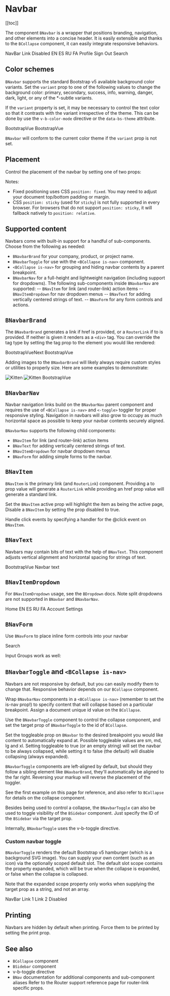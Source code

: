 # Navbar

<ClientOnly>
  <Teleport to=".bd-toc">

[[toc]]

  </Teleport>
</ClientOnly>

<div class="lead mb-5">

The component `BNavbar` is a wrapper that positions branding, navigation, and other elements into a concise header. It is easily extensible and thanks to the `BCollapse` component, it can easily integrate responsive behaviors.

</div>

<HighlightCard>
  <BNavbar toggleable="lg" variant="primary" v-b-color-mode="'dark'">
    <BNavbarBrand href="#">NavBar</BNavbarBrand>
    <BNavbarToggle target="nav-collapse" />
    <BCollapse id="nav-collapse" is-nav>
      <BNavbarNav>
        <BNavItem href="#">Link</BNavItem>
        <BNavItem href="#" disabled>Disabled</BNavItem>
      </BNavbarNav>
      <!-- Right aligned nav items -->
      <BNavbarNav class="ms-auto mb-2 mb-lg-0">
        <BNavItemDropdown text="Lang" right>
          <BDropdownItem href="#">EN</BDropdownItem>
          <BDropdownItem href="#">ES</BDropdownItem>
          <BDropdownItem href="#">RU</BDropdownItem>
          <BDropdownItem href="#">FA</BDropdownItem>
        </BNavItemDropdown>
        <BNavItemDropdown right>
          <!-- Using 'button-content' slot -->
          <template #button-content>
            <em>User</em>
          </template>
          <BDropdownItem href="#">Profile</BDropdownItem>
          <BDropdownItem href="#">Sign Out</BDropdownItem>
        </BNavItemDropdown>
      </BNavbarNav>
      <BNavForm class="d-flex">
        <BFormInput class="me-2" placeholder="Search" />
        <BButton type="submit" variant="outline-success">Search</BButton>
      </BNavForm>
    </BCollapse>
  </BNavbar>
  <template #html>

```vue-html
<BNavbar toggleable="lg" variant="primary" v-b-color-mode="'dark'">
  <BNavbarBrand href="#">NavBar</BNavbarBrand>
  <BNavbarToggle target="nav-collapse" />
  <BCollapse id="nav-collapse" is-nav>
    <BNavbarNav>
      <BNavItem href="#">Link</BNavItem>
      <BNavItem href="#" disabled>Disabled</BNavItem>
    </BNavbarNav>
    <!-- Right aligned nav items -->
    <BNavbarNav class="ms-auto mb-2 mb-lg-0">
      <BNavItemDropdown text="Lang" right>
        <BDropdownItem href="#">EN</BDropdownItem>
        <BDropdownItem href="#">ES</BDropdownItem>
        <BDropdownItem href="#">RU</BDropdownItem>
        <BDropdownItem href="#">FA</BDropdownItem>
      </BNavItemDropdown>
      <BNavItemDropdown right>
        <!-- Using 'button-content' slot -->
        <template #button-content>
          <em>User</em>
        </template>
        <BDropdownItem href="#">Profile</BDropdownItem>
        <BDropdownItem href="#">Sign Out</BDropdownItem>
      </BNavItemDropdown>
    </BNavbarNav>
    <BNavForm class="d-flex">
      <BFormInput class="me-2" placeholder="Search" />
      <BButton type="submit" variant="outline-success">Search</BButton>
    </BNavForm>
  </BCollapse>
</BNavbar>
```

  </template>
</HighlightCard>

## Color schemes

`BNavbar` supports the standard Bootstrap v5 available background color variants. Set the `variant` prop to one of the
following values to change the background color: primary, secondary, success, info, warning, danger, dark, light, or any of the \*-subtle variants.

If the `variant` property is set, it may be necessary to control the text color so that it contrasts with the variant
irrespective of the theme. This can be done by use the `v-b-color-mode` directive or the `data-bs-theme` attribute.

<HighlightCard>
  <BNavbar variant="primary" v-b-color-mode="'dark'">
    <BNavbarBrand tag="h1" class="mb-0">BootstrapVue</BNavbarBrand>
  </BNavbar>
  <template #html>

```vue-html
<!-- Using the v-b-color-mode directive -->
<BNavbar variant="faded">
  <BNavbarBrand tag="h1" class="mb-0">BootstrapVue</BNavbarBrand>
</BNavbar>
```

</template>
</HighlightCard>

<HighlightCard>
  <BNavbar variant="primary" data-bs-theme="dark">
    <BNavbarBrand tag="h1" class="mb-0">BootstrapVue</BNavbarBrand>
  </BNavbar>
  <template #html>

```vue-html
<!-- Using the data-bs-theme attribute -->
<BNavbar variant="primary" data-bs-theme="dark">
  <BNavbarBrand tag="h1" class="mb-0">BootstrapVue</BNavbarBrand>
</BNavbar>
```

  </template>
</HighlightCard>

`BNavbar` will conform to the current color theme if the `variant` prop is not set.

## Placement

Control the placement of the navbar by setting one of two props:

Notes:

- Fixed positioning uses CSS `position: fixed`. You may need to adjust your document top/bottom padding or margin.
- CSS `position: sticky` (used for `sticky`) is not fully supported in every browser. For browsers that do not support `position: sticky`, it will fallback natively to `position: relative`.

## Supported content

Navbars come with built-in support for a handful of sub-components. Choose from the following as needed:

- `BNavbarBrand` for your company, product, or project name.
- `BNavbarToggle` for use with the `<BCollapse is-nav>` component.
- `<BCollapse is-nav>` for grouping and hiding navbar contents by a parent breakpoint.
- `BNavbarNav` for a full-height and lightweight navigation (including support for dropdowns). The following sub-components inside `BNavbarNav` are supported:
  -- `BNavItem` for link (and router-link) action items
  -- `BNavItemDropdown` for nav dropdown menus
  -- `BNavText` for adding vertically centered strings of text.
  -- `BNavForm` for any form controls and actions.

## `BNavbarBrand`

The `BNavbarBrand` generates a link if href is provided, or a `RouterLink` if to is provided. If neither is given it renders as a `<div>` tag. You can override the tag type by setting the tag prop to the element you would like rendered:

<HighlightCard>
  <BNavbar variant="faded">
    <BNavbarBrand href="#">BootstrapVueNext</BNavbarBrand>
  </BNavbar>
  <template #html>

```vue-html
<!-- As a link -->
<BNavbar variant="faded">
  <BNavbarBrand href="#">BootstrapVueNext</BNavbarBrand>
</BNavbar>
```

  </template>
</HighlightCard>

<HighlightCard>
  <BNavbar variant="faded">
    <BNavbarBrand tag="h1" class="mb-0">BootstrapVue</BNavbarBrand>
  </BNavbar>
  <template #html>

```vue-html
<!-- As a heading -->
<BNavbar variant="faded">
  <BNavbarBrand tag="h1" class="mb-0">BootstrapVue</BNavbarBrand>
</BNavbar>
```

  </template>
</HighlightCard>

Adding images to the `BNavbarBrand` will likely always require custom styles or utilities to properly size. Here are some examples to demonstrate:

<HighlightCard>
  <BNavbar variant="faded">
    <BNavbarBrand href="#">
      <img src="https://placekitten.com/g/30/30" alt="Kitten">
    </BNavbarBrand>
  </BNavbar>
  <template #html>

```vue-html
<!-- Just an image -->
<BNavbar variant="faded">
  <BNavbarBrand href="#">
    <img src="https://placekitten.com/g/30/30" alt="Kitten">
  </BNavbarBrand>
</BNavbar>
```

  </template>
</HighlightCard>

<HighlightCard>
  <BNavbar variant="faded">
    <BNavbarBrand href="#">
      <img src="https://placekitten.com/g/30/30" class="d-inline-block align-top" alt="Kitten">
      BootstrapVue
    </BNavbarBrand>
  </BNavbar>
  <template #html>

```vue-html
<!-- Image and text -->
<BNavbar variant="faded">
  <BNavbarBrand href="#">
    <img src="https://placekitten.com/g/30/30" class="d-inline-block align-top" alt="Kitten">
    BootstrapVue
  </BNavbarBrand>
</BNavbar>
```

  </template>
</HighlightCard>

## `BNavbarNav`

Navbar navigation links build on the `BNavbarNav` parent component and requires the use of `<BCollapse is-nav>` and `<-toggle>` toggler for proper responsive styling. Navigation in navbars will also grow to occupy as much horizontal space as possible to keep your navbar contents securely aligned.

`BNavbarNav` supports the following child components:

- `BNavItem` for link (and router-link) action items
- `BNavText` for adding vertically centered strings of text.
- `BNavItemDropdown` for navbar dropdown menus
- `BNavForm` for adding simple forms to the navbar.

## `BNavItem`

`BNavItem` is the primary link (and `RouterLink`) component. Providing a to prop value will generate a `RouterLink` while providing an href prop value will generate a standard link.

Set the `BNavItem` active prop will highlight the item as being the active page, Disable a `BNavItem` by setting the prop disabled to true.

Handle click events by specifying a handler for the @click event on `BNavItem`.

## `BNavText`

Navbars may contain bits of text with the help of `BNavText`. This component adjusts vertical alignment and horizontal spacing for strings of text.

<HighlightCard>
  <BNavbar toggleable="sm" variant="primary" v-b-color-mode="'dark'">
    <BNavbarToggle target="nav-text-collapse" />
    <BNavbarBrand>BootstrapVue</BNavbarBrand>
    <BCollapse id="nav-text-collapse" is-nav>
      <BNavbarNav>
        <BNavText>Navbar text</BNavText>
      </BNavbarNav>
    </BCollapse>
  </BNavbar>
  <template #html>

```vue-html
<BNavbar toggleable="sm" variant="primary" v-b-color-mode="'dark'">
  <BNavbarToggle target="nav-text-collapse" />

  <BNavbarBrand>BootstrapVue</BNavbarBrand>

  <BCollapse id="nav-text-collapse" is-nav>
    <BNavbarNav>
      <BNavText>Navbar text</BNavText>
    </BNavbarNav>
  </BCollapse>
</BNavbar>
```

  </template>
</HighlightCard>

## `BNavItemDropdown`

For `BNavItemDropdown` usage, see the `BDropdown` docs. Note split dropdowns are not supported in `BNavbar` and `BNavbarNav`.

<HighlightCard>
  <BNavbar variant="dark" v-b-color-mode="'dark'">
    <BNavbarNav>
      <BNavItem href="#">Home</BNavItem>
      <BNavItemDropdown text="Lang" right>
        <BDropdownItem href="#">EN</BDropdownItem>
        <BDropdownItem href="#">ES</BDropdownItem>
        <BDropdownItem href="#">RU</BDropdownItem>
        <BDropdownItem href="#">FA</BDropdownItem>
      </BNavItemDropdown>
      <BNavItemDropdown text="User" right>
        <BDropdownItem href="#">Account</BDropdownItem>
        <BDropdownItem href="#">Settings</BDropdownItem>
      </BNavItemDropdown>
    </BNavbarNav>
  </BNavbar>
  <template #html>

```vue-html
<BNavbar variant="dark" v-b-color-mode="'dark'">
  <BNavbarNav>
    <BNavItem href="#">Home</BNavItem>

    <!-- Navbar dropdowns -->
    <BNavItemDropdown text="Lang" right>
      <BDropdownItem href="#">EN</BDropdownItem>
      <BDropdownItem href="#">ES</BDropdownItem>
      <BDropdownItem href="#">RU</BDropdownItem>
      <BDropdownItem href="#">FA</BDropdownItem>
    </BNavItemDropdown>

    <BNavItemDropdown text="User" right>
      <BDropdownItem href="#">Account</BDropdownItem>
      <BDropdownItem href="#">Settings</BDropdownItem>
    </BNavItemDropdown>
  </BNavbarNav>
</BNavbar>
```

  </template>
</HighlightCard>

## `BNavForm`

Use `BNavForm` to place inline form controls into your navbar

<HighlightCard>
  <BNavbar variant="primary" v-b-color-mode="'dark'">
    <BNavForm>
      <BFormInput class="me-sm-2" placeholder="Search" />
      <BButton variant="outline-success" class="my-2 my-sm-0" type="submit">Search</BButton>
    </BNavForm>
  </BNavbar>
  <template #html>

```vue-html
<BNavbar variant="primary" v-b-color-mode="'dark'">
  <BNavForm>
    <BFormInput class="me-sm-2" placeholder="Search" />
    <BButton variant="outline-success" class="my-2 my-sm-0" type="submit">Search</BButton>
  </BNavForm>
</BNavbar>
```

  </template>
</HighlightCard>

Input Groups work as well:

<HighlightCard>
  <BNavbar variant="primary" v-b-color-mode="'dark'">
    <BNavForm>
      <BInputGroup prepend="@">
        <BFormInput placeholder="Username" />
      </BInputGroup>
    </BNavForm>
  </BNavbar>
  <template #html>

```vue-html
<BNavbar variant="primary" v-b-color-mode="'dark'">
  <BNavForm>
    <BInputGroup prepend="@">
      <BFormInput placeholder="Username" />
    </BInputGroup>
  </BNavForm>
</BNavbar>
```

  </template>
</HighlightCard>

## `BNavbarToggle` and `<BCollapse is-nav>`

Navbars are not responsive by default, but you can easily modify them to change that. Responsive behavior depends on our `BCollapse` component.

Wrap `BNavbarNav` components in a `<BCollapse is-nav>` (remember to set the is-nav prop!) to specify content that will collapse based on a particular breakpoint. Assign a document unique id value on the `BCollapse`.

Use the `BNavbarToggle` component to control the collapse component, and set the target prop of `BNavbarToggle` to the id of `BCollapse`.

Set the toggleable prop on `BNavbar` to the desired breakpoint you would like content to automatically expand at. Possible toggleable values are sm, md, lg and xl. Setting toggleable to true (or an empty string) will set the navbar to be always collapsed, while setting it to false (the default) will disable collapsing (always expanded).

`BNavbarToggle` components are left-aligned by default, but should they follow a sibling element like `BNavbarBrand`, they'll automatically be aligned to the far right. Reversing your markup will reverse the placement of the toggler.

See the first example on this page for reference, and also refer to `BCollapse` for details on the collapse component.

Besides being used to control a collapse, the `BNavbarToggle` can also be used to toggle visibility of the `BSidebar` component. Just specify the ID of the `BSidebar` via the target prop.

Internally, `BNavbarToggle` uses the v-b-toggle directive.

### Custom navbar toggle

`BNavbarToggle` renders the default Bootstrap v5 hamburger (which is a background SVG image). You can supply your own content (such as an icon) via the optionally scoped default slot. The default slot scope contains the property expanded, which will be true when the collapse is expanded, or false when the collapse is collapsed.

Note that the expanded scope property only works when supplying the target prop as a string, and not an array.

<HighlightCard>
  <BNavbar toggleable variant="dark" v-b-color-mode="'dark'">
    <BNavbarBrand href="#">NavBar</BNavbarBrand>
    <BNavbarToggle target="navbar-toggle-collapse">
      <template #default="{ expanded }">
        <ChevronBarUpIcon v-if="expanded" />
        <ChevronBarDownIcon v-else icon="chevron-bar-down" />
      </template>
    </BNavbarToggle>
    <BCollapse id="navbar-toggle-collapse" is-nav>
      <BNavbarNav class="ml-auto">
        <BNavItem href="#">Link 1</BNavItem>
        <BNavItem href="#">Link 2</BNavItem>
        <BNavItem href="#" disabled>Disabled</BNavItem>
      </BNavbarNav>
    </BCollapse>
  </BNavbar>
  <template #html>

```vue-html
<BNavbar toggleable variant="dark" v-b-color-mode="'dark'">
  <BNavbarBrand href="#">NavBar</BNavbarBrand>

  <BNavbarToggle target="navbar-toggle-collapse">
    <template #default="{ expanded }">
      <ChevronBarUpIcon v-if="expanded" />
      <ChevronBarDownIcon v-else icon="chevron-bar-down" />
    </template>
  </BNavbarToggle>

  <BCollapse id="navbar-toggle-collapse" is-nav>
    <BNavbarNav class="ml-auto">
      <BNavItem href="#">Link 1</BNavItem>
      <BNavItem href="#">Link 2</BNavItem>
      <BNavItem href="#" disabled>Disabled</BNavItem>
    </BNavbarNav>
  </BCollapse>
</BNavbar>
```

  </template>
</HighlightCard>

## Printing

Navbars are hidden by default when printing. Force them to be printed by setting the print prop.

## See also

- `BCollapse` component
- `BSidebar` component
- v-b-toggle directive
- `BNav` documentation for additional components and sub-component aliases
  Refer to the Router support reference page for router-link specific props.

<ComponentReference :data="data" />

<script setup lang="ts">
import {data} from '../../data/components/navbar.data'
import ComponentReference from '../../components/ComponentReference.vue'
import HighlightCard from '../../components/HighlightCard.vue'
import {BNavText, BInputGroup, BNavbar, BNavbarBrand, BNavbarToggle, BCollapse, BNavbarNav, BNavForm, BNavItem, BFormInput, BNavbarItem, BNavItemDropdown, BDropdownItem, BButton, vBColorMode} from 'bootstrap-vue-next'
import ChevronBarUpIcon from '~icons/bi/chevron-bar-up'
import ChevronBarDownIcon from '~icons/bi/chevron-bar-down'
</script>
